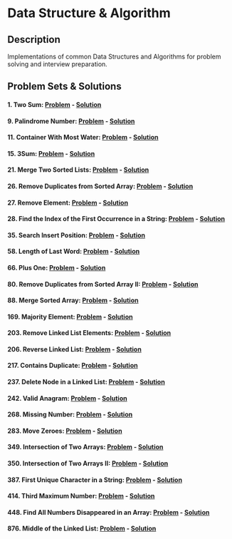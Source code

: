 # Data Structure & Algorithm

## Description

Implementations of common Data Structures and Algorithms for problem solving and interview preparation.

## Problem Sets & Solutions

#### 1. **Two Sum**: [Problem](https://leetcode.com/problems/two-sum/description/) - [Solution](./04.%20Leetcode%20Solutions//1-TwoSum.md)

#### 9. **Palindrome Number**: [Problem](https://leetcode.com/problems/palindrome-number/description/) - [Solution](./04.%20Leetcode%20Solutions//9-PalindromeNumber.md)

#### 11. **Container With Most Water**: [Problem](https://leetcode.com/problems/container-with-most-water/description/) - [Solution](./04.%20Leetcode%20Solutions//11-ContainerWithMostWater.md)

#### 15. **3Sum**: [Problem](https://leetcode.com/problems/3sum/description/) - [Solution](./04.%20Leetcode%20Solutions//15-3Sum.md)

#### 21. **Merge Two Sorted Lists**: [Problem](https://leetcode.com/problems/merge-two-sorted-lists/description/) - [Solution](./04.%20Leetcode%20Solutions//21-MergeTwoSortedLists.md)

#### 26. **Remove Duplicates from Sorted Array**: [Problem](https://leetcode.com/problems/remove-duplicates-from-sorted-array/description/) - [Solution](./04.%20Leetcode%20Solutions//26-RemoveDuplicatesFromSortedArray.md)

#### 27. **Remove Element**: [Problem](https://leetcode.com/problems/remove-element/description/) - [Solution](./04.%20Leetcode%20Solutions//27-RemoveElement.md)

#### 28. **Find the Index of the First Occurrence in a String**: [Problem](https://leetcode.com/problems/find-the-index-of-the-first-occurrence-in-a-string/description/) - [Solution](./04.%20Leetcode%20Solutions//28-FindTheIndexOfTheFirstOccurrenceInAString.md)

#### 35. **Search Insert Position**: [Problem](https://leetcode.com/problems/search-insert-position/description/) - [Solution](./04.%20Leetcode%20Solutions//35-SearchInsertPosition.md)

#### 58. **Length of Last Word**: [Problem](https://leetcode.com/problems/length-of-last-word/description/) - [Solution](./04.%20Leetcode%20Solutions//58-LengthOfLastWord.md)

#### 66. **Plus One**: [Problem](https://leetcode.com/problems/plus-one/description/) - [Solution](./04.%20Leetcode%20Solutions//66-PlusOne.md)

#### 80. **Remove Duplicates from Sorted Array II**: [Problem](https://leetcode.com/problems/remove-duplicates-from-sorted-array-ii/description/) - [Solution](./04.%20Leetcode%20Solutions//80-RemoveDuplicatesFromSortedArray.md)

#### 88. **Merge Sorted Array**: [Problem](https://leetcode.com/problems/merge-sorted-array/description/) - [Solution](./04.%20Leetcode%20Solutions//88-MergeSortedArray.md)

#### 169. **Majority Element**: [Problem](https://leetcode.com/problems/majority-element/description/) - [Solution](./04.%20Leetcode%20Solutions//169-MajorityElement.md)

#### 203. **Remove Linked List Elements**: [Problem](https://leetcode.com/problems/remove-linked-list-elements/description/) - [Solution](./04.%20Leetcode%20Solutions//203-RemoveLinkedListElements.md)

#### 206. **Reverse Linked List**: [Problem](https://leetcode.com/problems/reverse-linked-list/description/) - [Solution](./04.%20Leetcode%20Solutions//206-ReverseLinkedList.md)

#### 217. **Contains Duplicate**: [Problem](https://leetcode.com/problems/contains-duplicate/description/) - [Solution](./04.%20Leetcode%20Solutions//217-ContainsDuplicate.md)

#### 237. **Delete Node in a Linked List**: [Problem](https://leetcode.com/problems/delete-node-in-a-linked-list/description/) - [Solution](./04.%20Leetcode%20Solutions//237-DeleteNodeInALinkedList.md)

#### 242. **Valid Anagram**: [Problem](https://leetcode.com/problems/valid-anagram/description/) - [Solution](./04.%20Leetcode%20Solutions//242-ValidAnagram.md)

#### 268. **Missing Number**: [Problem](https://leetcode.com/problems/missing-number/description/) - [Solution](./04.%20Leetcode%20Solutions//268-MissingNumber.md)

#### 283. **Move Zeroes**: [Problem](https://leetcode.com/problems/move-zeroes/description/) - [Solution](./04.%20Leetcode%20Solutions//283-MoveZeroes.md)

#### 349. **Intersection of Two Arrays**: [Problem](https://leetcode.com/problems/intersection-of-two-arrays/description/) - [Solution](./04.%20Leetcode%20Solutions//349-IntersectionOfTwoArrays.md)

#### 350. **Intersection of Two Arrays II**: [Problem](https://leetcode.com/problems/intersection-of-two-arrays-ii/description/) - [Solution](./04.%20Leetcode%20Solutions//350-IntersectionOfTwoArraysII.md)

#### 387. **First Unique Character in a String**: [Problem](https://leetcode.com/problems/first-unique-character-in-a-string/description/) - [Solution](./04.%20Leetcode%20Solutions//387-FindUniqueCharacterInAString.md)

#### 414. **Third Maximum Number**: [Problem](https://leetcode.com/problems/third-maximum-number/description/) - [Solution](./04.%20Leetcode%20Solutions//414-ThirdMaximumNumber.md)

#### 448. **Find All Numbers Disappeared in an Array**: [Problem](https://leetcode.com/problems/find-all-numbers-disappeared-in-an-array/description/) - [Solution](./04.%20Leetcode%20Solutions//448-FindAllNumbersDisappearedInAnArray.md)

#### 876. **Middle of the Linked List**: [Problem](https://leetcode.com/problems/middle-of-the-linked-list/description/) - [Solution](./04.%20Leetcode%20Solutions//876-MiddleOfTheLinkedList.md)
